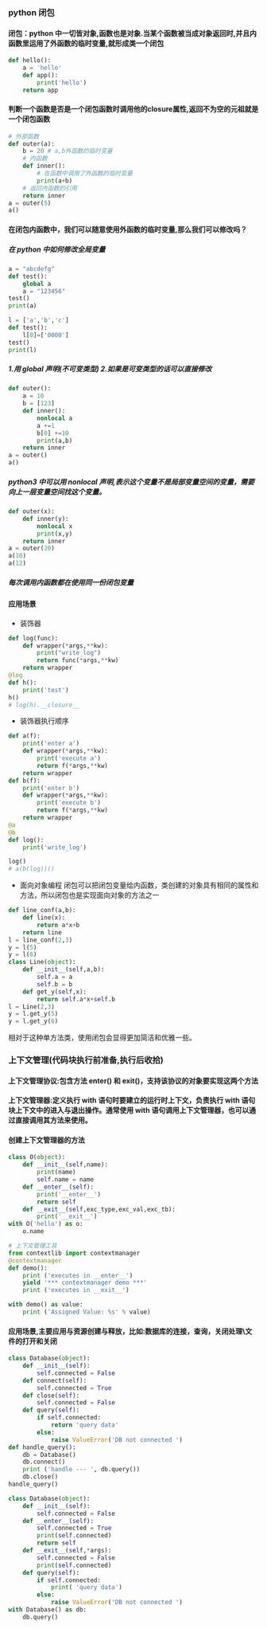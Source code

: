 ### python 闭包

#### 闭包：python 中一切皆对象,函数也是对象.当某个函数被当成对象返回时,并且内函数里运用了外函数的临时变量,就形成类一个闭包

```py
def hello():
    a = 'hello'
    def app():
        print('hello')
    return app
```

#### 判断一个函数是否是一个闭包函数时调用他的**closure**属性,返回不为空的元祖就是一个闭包函数

```py
# 外部函数
def outer(a):
    b = 20 # a,b外函数的临时变量
    # 内函数
    def inner():
        # 在函数中调用了外函数的临时变量
        print(a+b)
    # 返回内函数的引用
    return inner
a = outer(5)
a()
```

#### 在闭包内函数中，我们可以随意使用外函数的临时变量,那么我们可以修改吗？

##### 在 python 中如何修改全局变量

```py
a = "abcdefg"
def test():
    global a
    a = "123456"
test()
print(a)
```

```py
l = ['a','b','c']
def test():
    l[0]=['0000']
test()
print(l)
```

##### 1.用 global 声明(不可变类型) 2.如果是可变类型的话可以直接修改

```py
def outer():
    a = 10
    b = [123]
    def inner():
        nonlocal a
        a +=1
        b[0] +=10
        print(a,b)
    return inner
a = outer()
a()
```

##### python3 中可以用 nonlocal 声明,表示这个变量不是局部变量空间的变量，需要向上一层变量空间找这个变量。

```py
def outer(x):
    def inner(y):
        nonlocal x
        print(x,y)
    return inner
a = outer(20)
a(10)
a(12)
```

##### 每次调用内函数都在使用同一份闭包变量

#### 应用场景

- 装饰器

```py
def log(func):
    def wrapper(*args,**kw):
        print("write_log")
        return func(*args,**kw)
    return wrapper
@log
def h():
    print('test')
h()
# log(h).__closure__
```

- 装饰器执行顺序

```py
def a(f):
    print('enter a')
    def wrapper(*args,**kw):
        print('execute a')
        return f(*args,**kw)
    return wrapper
def b(f):
    print('enter b')
    def wrapper(*args,**kw):
        print('execute b')
        return f(*args,**kw)
    return wrapper
@a
@b
def log():
    print('write_log')

log()
# a(b(log))()
```

- 面向对象编程
  闭包可以把闭包变量给内函数，类创建的对象具有相同的属性和方法，所以闭包也是实现面向对象的方法之一

```py
def line_conf(a,b):
    def line(x):
        return a*x+b
    return line
l = line_conf(2,3)
y = l(5)
y = l(6)
class Line(object):
    def __init__(self,a,b):
        self.a = a
        self.b = b
    def get_y(self,x):
        return self.a*x+self.b
l = Line(2,3)
y = l.get_y(5)
y = l.get_y(6)
```

相对于这种单方法类，使用闭包会显得更加简洁和优雅一些。

### 上下文管理(代码块执行前准备,执行后收拾)

#### 上下文管理协议:包含方法 **enter**() 和 **exit**()，支持该协议的对象要实现这两个方法

#### 上下文管理器:定义执行 with 语句时要建立的运行时上下文，负责执行 with 语句块上下文中的进入与退出操作。通常使用 with 语句调用上下文管理器，也可以通过直接调用其方法来使用。

#### 创建上下文管理器的方法

```py
class O(object):
    def __init__(self,name):
        print(name)
        self.name = name
    def __enter__(self):
        print('__enter__')
        return self
    def __exit__(self,exc_type,exc_val,exc_tb):
        print('__exit__')
with O('hello') as o:
    o.name
```

```py
# 上下文管理工具
from contextlib import contextmanager
@contextmanager
def demo():
    print ('executes in __enter__')
    yield '*** contextmanager demo ***'
    print ('executes in __exit__')

with demo() as value:
    print ('Assigned Value: %s' % value)
```

#### 应用场景,主要应用与资源创建与释放，比如:数据库的连接，查询，关闭处理\文件的打开和关闭

```py
class Database(object):
    def __init__(self):
        self.connected = False
    def connect(self):
        self.connected = True
    def close(self):
        self.connected = False
    def query(self):
        if self.connected:
            return 'query data'
        else:
            raise ValueError('DB not connected ')
def handle_query():
    db = Database()
    db.connect()
    print ('handle --- ', db.query())
    db.close()
handle_query()
```

```py
class Database(object):
    def __init__(self):
        self.connected = False
    def __enter__(self):
        self.connected = True
        print(self.connected)
        return self
    def __exit__(self,*args):
        self.connected = False
        print(self.connected)
    def query(self):
        if self.connected:
            print( 'query data')
        else:
            raise ValueError('DB not connected ')
with Database() as db:
    db.query()
```
